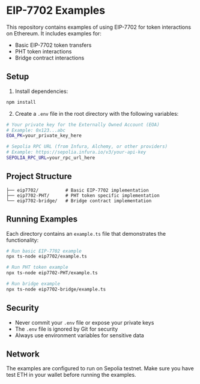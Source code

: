 # EIP-7702 Examples

This repository contains examples of using EIP-7702 for token interactions on Ethereum. It includes examples for:

- Basic EIP-7702 token transfers
- PHT token interactions
- Bridge contract interactions

## Setup

1. Install dependencies:

```bash
npm install
```

2. Create a `.env` file in the root directory with the following variables:

```bash
# Your private key for the Externally Owned Account (EOA)
# Example: 0x123...abc
EOA_PK=your_private_key_here

# Sepolia RPC URL (from Infura, Alchemy, or other providers)
# Example: https://sepolia.infura.io/v3/your-api-key
SEPOLIA_RPC_URL=your_rpc_url_here
```

## Project Structure

```
├── eip7702/          # Basic EIP-7702 implementation
├── eip7702-PHT/      # PHT token specific implementation
└── eip7702-bridge/   # Bridge contract implementation
```

## Running Examples

Each directory contains an `example.ts` file that demonstrates the functionality:

```bash
# Run basic EIP-7702 example
npx ts-node eip7702/example.ts

# Run PHT token example
npx ts-node eip7702-PHT/example.ts

# Run bridge example
npx ts-node eip7702-bridge/example.ts
```

## Security

- Never commit your `.env` file or expose your private keys
- The `.env` file is ignored by Git for security
- Always use environment variables for sensitive data

## Network

The examples are configured to run on Sepolia testnet. Make sure you have test ETH in your wallet before running the examples.
